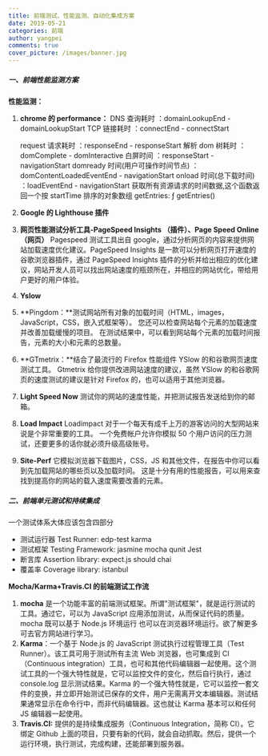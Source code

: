 ```yaml
---
title: 前端测试、性能监测、自动化集成方案
date: 2019-05-21
categories: 前端
author: yangpei
comments: true
cover_picture: /images/banner.jpg
---
```


##### 一、前端性能监测方案

**性能监测：**

1. **chrome 的 performance：**
   DNS 查询耗时 ：domainLookupEnd - domainLookupStart
   TCP 链接耗时 ：connectEnd - connectStart

   <!-- more -->

   request 请求耗时 ：responseEnd - responseStart
   解析 dom 树耗时 ： domComplete - domInteractive
   白屏时间 ：responseStart - navigationStart
   domready 时间(用户可操作时间节点) ：domContentLoadedEventEnd - navigationStart
   onload 时间(总下载时间) ：loadEventEnd - navigationStart
   获取所有资源请求的时间数据,这个函数返回一个按 startTime 排序的对象数组 getEntries: ƒ getEntries()

2. **Google 的 Lighthouse 插件**
3. **网页性能测试分析工具-PageSpeed Insights （插件）、Page Speed Online（网页）**
   Pagespeed 测试工具出自 google，通过分析网页的内容来提供网站加载速度优化建议。PageSpeed Insights 是一款可以分析网页打开速度的谷歌浏览器插件，通过 PageSpeed Insights 插件的分析并给出相应的优化建议，网站开发人员可以找出网站速度的瓶颈所在，并相应的网站优化，带给用户更好的用户体验。
4. **Yslow**
5. **Pingdom：**测试网站所有对象的加载时间（HTML，images，JavaScript，CSS，嵌入式框架等）。 您还可以检查网站每个元素的加载速度并改善加载缓慢的项目。 在测试结果中，可以看到网站每个元素的加载时间报告，元素的大小和元素的总数量。
6. **GTmetrix：**结合了最流行的 Firefox 性能组件 YSlow 的和谷歌网页速度测试工具。 Gtmetrix 给你提供改进网站速度的建议，虽然 YSlow 的和谷歌网页的速度测试的建议是针对 Firefox 的，也可以适用于其他浏览器。
7. **Light Speed Now**
   测试你的网站的速度性能，并把测试报告发送给到你的邮箱。
8. **Load Impact**
   Loadimpact 对于一个每天有成千上万的游客访问的大型网站来说是个非常重要的工具。 一个免费帐户允许你模拟 50 个用户访问的压力测试，还要更多的话你就必须升级高级账号。
9. **Site-Perf**
   它模拟浏览器下载图片，CSS，JS 和其他文件，在报告中你可以看到先加载网站的哪些页以及加载时间。 这是十分有用的性能报告，可以用来查找到提高你的网站的载入速度需要改善的元素。

##### 二、前端单元测试和持续集成

一个测试体系大体应该包含四部分

- 测试运行器 Test Runner: edp-test karma
- 测试框架 Testing Framework: jasmine mocha qunit Jest
- 断言库 Assertion library: expect.js should chai
- 覆盖率 Coverage library: istanbul

**Mocha/Karma+Travis.CI 的前端测试工作流**

1. **mocha** 是一个功能丰富的前端测试框架。所谓"测试框架"，就是运行测试的工具。通过它，可以为 JavaScript 应用添加测试，从而保证代码的质量。mocha 既可以基于 Node.js 环境运行 也可以在浏览器环境运行。欲了解更多可去官方网站进行学习。
2. **Karma**：一个基于 Node.js 的 JavaScript 测试执行过程管理工具（Test Runner）。该工具可用于测试所有主流 Web 浏览器，也可集成到 CI（Continuous integration）工具，也可和其他代码编辑器一起使用。这个测试工具的一个强大特性就是，它可以监控文件的变化，然后自行执行，通过 console.log 显示测试结果。Karma 的一个强大特性就是，它可以监控一套文件的变换，并立即开始测试已保存的文件，用户无需离开文本编辑器。测试结果通常显示在命令行中，而非代码编辑器。这也就让 Karma 基本可以和任何 JS 编辑器一起使用。
3. **Travis.CI:** 提供的是持续集成服务（Continuous Integration，简称 CI）。它绑定 Github 上面的项目，只要有新的代码，就会自动抓取。然后，提供一个运行环境，执行测试，完成构建，还能部署到服务器。
